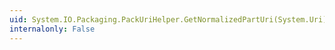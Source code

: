 ```yaml
---
uid: System.IO.Packaging.PackUriHelper.GetNormalizedPartUri(System.Uri)
internalonly: False
---
```

